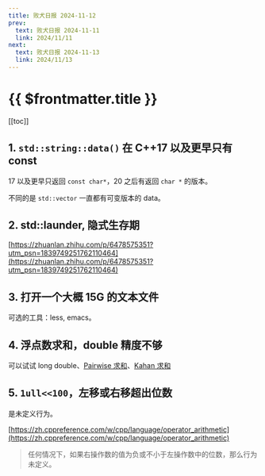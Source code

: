 ```yaml
---
title: 败犬日报 2024-11-12
prev:
  text: 败犬日报 2024-11-11
  link: 2024/11/11
next:
  text: 败犬日报 2024-11-13
  link: 2024/11/13
---
```


# {{ $frontmatter.title }}

[[toc]]

## 1. `std::string::data()` 在 C++17 以及更早只有 const

17 以及更早只返回 `const char*`，20 之后有返回 `char *` 的版本。

不同的是 `std::vector` 一直都有可变版本的 data。

## 2. std::launder, 隐式生存期

[https://zhuanlan.zhihu.com/p/6478575351?utm_psn=1839749251762110464](https://zhuanlan.zhihu.com/p/6478575351?utm_psn=1839749251762110464)

## 3. 打开一个大概 15G 的文本文件

可选的工具：less, emacs。

## 4. 浮点数求和，double 精度不够

可以试试 long double、[Pairwise 求和](https://en.wikipedia.org/wiki/Pairwise_summation)、[Kahan 求和](https://en.wikipedia.org/wiki/Kahan_summation_algorithm)

## 5. `1ull<<100`，左移或右移超出位数

是未定义行为。

[https://zh.cppreference.com/w/cpp/language/operator_arithmetic](https://zh.cppreference.com/w/cpp/language/operator_arithmetic)

> 任何情况下，如果右操作数的值为负或不小于左操作数中的位数，那么行为未定义。
